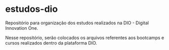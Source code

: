 # estudos-dio
Repositório para organização dos estudos realizados na DIO - Digital Innovation One.

Nesse repositório, serão colocados os arquivos referentes aos bootcamps e cursos realizados dentro da plataforma DIO.
